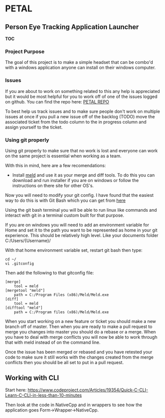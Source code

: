# PETAL
## Person Eye Tracking Application Launcher

__TOC__

### Project Purpose
The goal of this project is to make a simple headset that can be combo'd with a windows application anyone can 
install on their windows computer.

### Issues

If you are about to work on something related to this any help is appreciated but it would be most helpful for
you to work off of one of the issues logged on github. You can find the repo here: 
[PETAL REPO](https://github.com/dschonholtz/PETAL)

To best help us track issues and to make sure people don't work on multiple issues at once if you pull a new
issue off of the backlog (TODO) move the associated ticket from the todo column to the in progress column and 
assign yourself to the ticket.

### Using git properly

Using git properly to make sure that no work is lost and everyone can work on the same project is essential 
when working as a team.

With this in mind, here are a few recomendations:

* Install [meld](http://meldmerge.org/) and use it as your merge and diff tools. To do this you can download and run
installer if you are on windows or follow the instructions on there site for other OS's.

Now you will need to modify your git config. I have found that the easiest way to do this is with Git Bash which you
can get from [here](https://gitforwindows.org/)

Using the git bash terminal you will be able to run linux like commands and interact with git in a terminal custom
built for that purpose.

If you are on windows you will need to add an environment variable for Home and set it to the path you want to be
represented as home in your git experience. This should be relatively high level. Like your documents folder 
C:/Users/{Username}/

With that home environment variable set, restart git bash then type:

    cd ~/
    vi .gitconfig
    
Then add the following to that gitconfig file:

    [merge]
        tool = meld
    [mergetool "meld"]
        path = C:/Program Files (x86)/Meld/Meld.exe
    [diff]
        tool = meld
    [difftool "meld"]
        path = C:/Program files (x86)/Meld/Meld.exe

When you start working on a new feature or ticket you should make a new branch off of master.
Then when you are ready to make a pull request to merge you changes into master you should do a rebase or a merge.
When you have to deal with merge conflicts you will now be able to work through that with meld instead of on the command
line.

Once the issue has been merged or rebased and you have retested your code to make sure it still works with the
changes created from the merge conflicts then you should be all set to put in a pull request.


## Working with CLI

Start here: 
https://www.codeproject.com/Articles/19354/Quick-C-CLI-Learn-C-CLI-in-less-than-10-minutes

Then look at the code in NativeCpp and in wrappers to see how the application goes Form->Wrapper->NativeCpp.





